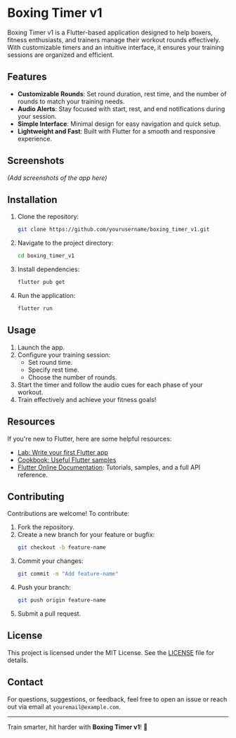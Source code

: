 # Boxing Timer v1

Boxing Timer v1 is a Flutter-based application designed to help boxers, fitness enthusiasts, and trainers manage their workout rounds effectively. With customizable timers and an intuitive interface, it ensures your training sessions are organized and efficient.

## Features

- **Customizable Rounds**: Set round duration, rest time, and the number of rounds to match your training needs.
- **Audio Alerts**: Stay focused with start, rest, and end notifications during your session.
- **Simple Interface**: Minimal design for easy navigation and quick setup.
- **Lightweight and Fast**: Built with Flutter for a smooth and responsive experience.

## Screenshots

*(Add screenshots of the app here)*

## Installation

1. Clone the repository:
   ```bash
   git clone https://github.com/yourusername/boxing_timer_v1.git
   ```
2. Navigate to the project directory:
   ```bash
   cd boxing_timer_v1
   ```
3. Install dependencies:
   ```bash
   flutter pub get
   ```
4. Run the application:
   ```bash
   flutter run
   ```

## Usage

1. Launch the app.
2. Configure your training session:
   - Set round time.
   - Specify rest time.
   - Choose the number of rounds.
3. Start the timer and follow the audio cues for each phase of your workout.
4. Train effectively and achieve your fitness goals!

## Resources

If you're new to Flutter, here are some helpful resources:

- [Lab: Write your first Flutter app](https://docs.flutter.dev/get-started/codelab)
- [Cookbook: Useful Flutter samples](https://docs.flutter.dev/cookbook)
- [Flutter Online Documentation](https://docs.flutter.dev/): Tutorials, samples, and a full API reference.

## Contributing

Contributions are welcome! To contribute:

1. Fork the repository.
2. Create a new branch for your feature or bugfix:
   ```bash
   git checkout -b feature-name
   ```
3. Commit your changes:
   ```bash
   git commit -m "Add feature-name"
   ```
4. Push your branch:
   ```bash
   git push origin feature-name
   ```
5. Submit a pull request.

## License

This project is licensed under the MIT License. See the [LICENSE](LICENSE) file for details.

## Contact

For questions, suggestions, or feedback, feel free to open an issue or reach out via email at `youremail@example.com`.

---

Train smarter, hit harder with **Boxing Timer v1**! 🥊
